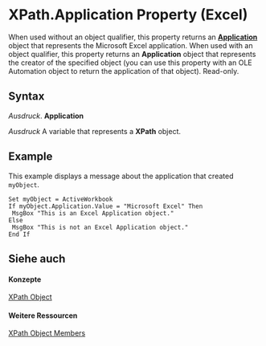 
# XPath.Application Property (Excel)

When used without an object qualifier, this property returns an  **[Application](19b73597-5cf9-4f56-8227-b5211f657f6f.md)** object that represents the Microsoft Excel application. When used with an object qualifier, this property returns an **Application** object that represents the creator of the specified object (you can use this property with an OLE Automation object to return the application of that object). Read-only.


## Syntax

 _Ausdruck_. **Application**

 _Ausdruck_ A variable that represents a **XPath** object.


## Example

This example displays a message about the application that created  `myObject`.


```
Set myObject = ActiveWorkbook 
If myObject.Application.Value = "Microsoft Excel" Then 
 MsgBox "This is an Excel Application object." 
Else 
 MsgBox "This is not an Excel Application object." 
End If
```


## Siehe auch


#### Konzepte


[XPath Object](e13f2b3e-cef2-4e3c-f942-5347cf722e2d.md)
#### Weitere Ressourcen


[XPath Object Members](http://msdn.microsoft.com/library/2b598d87-ea67-b3fa-fbae-bb8fd1e22274%28Office.15%29.aspx)